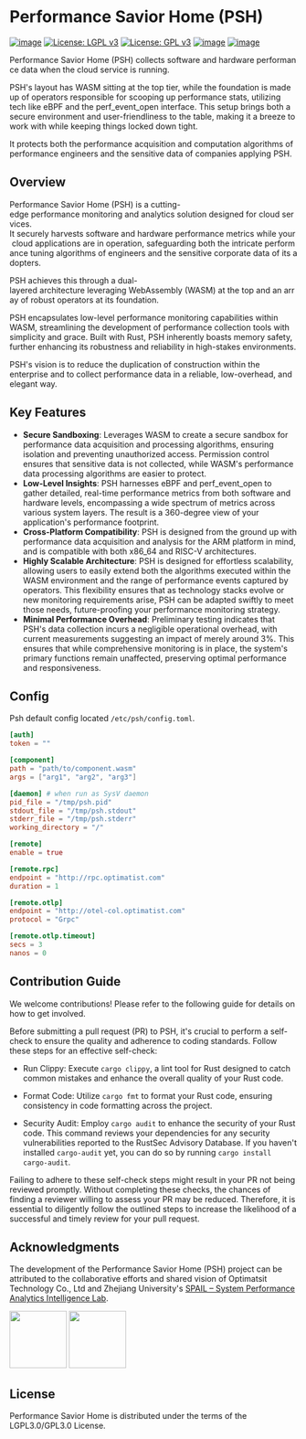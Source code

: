 # Performance Savior Home (PSH)

[![image](https://img.shields.io/github/v/release/OptimatistOpenSource/psh?include_prereleases&color=blue)](https://github.com/OptimatistOpenSource/psh/releases)
[![License: LGPL v3](https://img.shields.io/badge/License-LGPL%20v3-blue.svg)](http://www.gnu.org/licenses/lgpl-3.0)
[![License: GPL v3](https://img.shields.io/badge/License-GPLv3-blue.svg)](http://www.gnu.org/licenses/gpl-3.0)
[![image](https://img.shields.io/github/stars/OptimatistOpenSource/psh)](https://github.com/OptimatistOpenSource/psh/stargazers)
[![image](https://img.shields.io/github/issues/OptimatistOpenSource/psh)](https://github.com/OptimatistOpenSource/psh/issues)

Performance Savior Home (PSH) collects software and hardware performance data when the cloud service is running.

PSH's layout has WASM sitting at the top tier, while the foundation is made up
of operators responsible for scooping up performance stats, utilizing tech like
eBPF and the perf_event_open interface. This setup brings both a secure
environment and user-friendliness to the table, making it a breeze to work with
while keeping things locked down tight.

It protects both the performance acquisition and computation algorithms of performance engineers and the sensitive data of companies applying PSH.

## Overview

Performance Savior Home (PSH) is a cutting-edge performance monitoring and analytics solution designed for cloud services.
It securely harvests software and hardware performance metrics while your cloud applications are in operation, safeguarding both the intricate performance tuning algorithms of engineers and the sensitive corporate data of its adopters.

PSH achieves this through a dual-layered architecture leveraging WebAssembly (WASM) at the top and an array of robust operators at its foundation.

PSH encapsulates low-level performance monitoring capabilities within WASM,
streamlining the development of performance collection tools with simplicity and
grace. Built with Rust, PSH inherently boasts memory safety, further enhancing
its robustness and reliability in high-stakes environments.

PSH's vision is to reduce the duplication of construction within the enterprise
and to collect performance data in a reliable, low-overhead, and elegant way.

## Key Features

- **Secure Sandboxing**: Leverages WASM to create a secure sandbox for
  performance data acquisition and processing algorithms, ensuring isolation and
  preventing unauthorized access. Permission control ensures that sensitive data
  is not collected, while WASM's performance data processing algorithms are
  easier to protect.
- **Low-Level Insights**: PSH harnesses eBPF and perf_event_open to gather
  detailed, real-time performance metrics from both software and hardware
  levels, encompassing a wide spectrum of metrics across various system layers.
  The result is a 360-degree view of your application's performance footprint.
- **Cross-Platform Compatibility**: PSH is designed from the ground up with
  performance data acquisition and analysis for the ARM platform in mind, and is
  compatible with both x86_64 and RISC-V architectures.
- **Highly Scalable Architecture**: PSH is designed for effortless scalability,
  allowing users to easily extend both the algorithms executed within the WASM
  environment and the range of performance events captured by operators. This
  flexibility ensures that as technology stacks evolve or new monitoring
  requirements arise, PSH can be adapted swiftly to meet those needs,
  future-proofing your performance monitoring strategy.
- **Minimal Performance Overhead**: Preliminary testing indicates that PSH's
  data collection incurs a negligible operational overhead, with current
  measurements suggesting an impact of merely around 3%. This ensures that while
  comprehensive monitoring is in place, the system's primary functions remain
  unaffected, preserving optimal performance and responsiveness.

## Config

Psh default config located `/etc/psh/config.toml`.

```toml
[auth]
token = ""

[component]
path = "path/to/component.wasm"
args = ["arg1", "arg2", "arg3"]

[daemon] # when run as SysV daemon
pid_file = "/tmp/psh.pid"
stdout_file = "/tmp/psh.stdout"
stderr_file = "/tmp/psh.stderr"
working_directory = "/"

[remote]
enable = true

[remote.rpc]
endpoint = "http://rpc.optimatist.com"
duration = 1

[remote.otlp]
endpoint = "http://otel-col.optimatist.com"
protocol = "Grpc"

[remote.otlp.timeout]
secs = 3
nanos = 0
```

## Contribution Guide

We welcome contributions! Please refer to the following guide for details on how
to get involved.

Before submitting a pull request (PR) to PSH, it's crucial to perform a
self-check to ensure the quality and adherence to coding standards. Follow these
steps for an effective self-check:

- Run Clippy: Execute `cargo clippy`, a lint tool for Rust designed to catch
  common mistakes and enhance the overall quality of your Rust code.

- Format Code: Utilize `cargo fmt` to format your Rust code, ensuring
  consistency in code formatting across the project.

- Security Audit: Employ `cargo audit` to enhance the security of your Rust
  code. This command reviews your dependencies for any security vulnerabilities
  reported to the RustSec Advisory Database. If you haven't installed
  `cargo-audit` yet, you can do so by running `cargo install cargo-audit`.

Failing to adhere to these self-check steps might result in your PR not being
reviewed promptly. Without completing these checks, the chances of finding a
reviewer willing to assess your PR may be reduced. Therefore, it is essential to
diligently follow the outlined steps to increase the likelihood of a successful
and timely review for your pull request.

## Acknowledgments

The development of the Performance Savior Home (PSH) project can be attributed
to the collaborative efforts and shared vision of Optimatsit Technology Co., Ltd
and Zhejiang University's
[SPAIL – System Performance Analytics Intelligence Lab](https://github.com/ZJU-SPAIL).

<p float="left">
  <img src="https://alidocs.oss-cn-zhangjiakou.aliyuncs.com/res/AJdl643eJ4d9qke1/img/15b0f764-17be-42ff-bd26-3b647e89679a.png" width="100" />
  <img src="https://avatars.githubusercontent.com/u/165106263" width="100" />
</p>

## License

Performance Savior Home is distributed under the terms of the LGPL3.0/GPL3.0
License.
